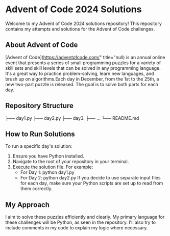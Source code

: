 # Advent of Code 2024 Solutions
Welcome to my Advent of Code 2024 solutions repository! This repository contains my attempts and solutions for the Advent of Code challenges.
## About Advent of Code
[Advent of Code](https://adventofcode.com/" title="null) is an annual online event that presents a series of small programming puzzles for a variety of skill sets and skill levels that can be solved in any programming language. It's a great way to practice problem-solving, learn new languages, and brush up on algorithms.Each day in December, from the 1st to the 25th, a new two-part puzzle is released. The goal is to solve both parts for each day.
## Repository Structure
├── day1.py
├── day2.py
├── day3.
├── ...
└── README.md
## How to Run Solutions
To run a specific day's solution: 
1. Ensure you have Python installed.
2. Navigate to the root of your repository in your terminal.
3. Execute the solution file. For example:
    - For Day 1: python day1.py
    - For Day 2: python day2.py
If you decide to use separate input files for each day, make sure your Python scripts are set up to read from them correctly.
## My Approach
I aim to solve these puzzles efficiently and clearly. My primary language for these challenges will be Python, as seen in the repository. I'll also try to include comments in my code to explain my logic where necessary.